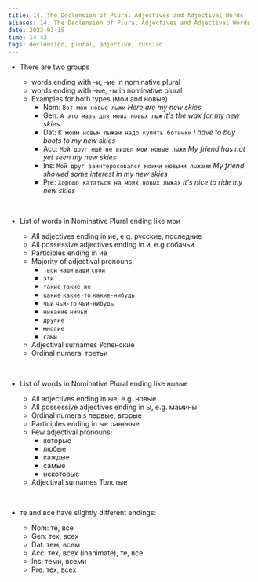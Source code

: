 ```yaml
---
title: 14. The Declension of Plural Adjectives and Adjectival Words
aliases: 14. The Declension of Plural Adjectives and Adjectival Words
date: 2023-03-15
time: 14:43
tags: declension, plural, adjective, russian
---
```


-   There are two groups
    
    -   words ending with -и, -ие in nominative plural
    -   words ending with -ые, -ы in nominative plural
    -   Examples for both types (мои and новые)
        -   Nom: `Вот мои новые лыжи` _Here are my new skies_
        -   Gen: `А это мазь для моих новых лыж` _It's the wax for my new skies_
        -   Dat: `К моим новым лыжам надо купить ботинки` _I have to buy boots to my new skies_
        -   Acc: `Мой друг ещё не видел мои новые лыжи` _My friend has not yet seen my new skies_
        -   Ins: `Мой друг заинтеросовался моими новыми лыжами` _My friend showed some interest in my new skies_
        -   Pre: `Хорошо кататься на моих новых лыжах` _It's nice to ride my new skies_

&emsp;&emsp;&emsp;

-   List of words in Nominative Plural ending like мои
    
    -   All adjectives ending in ие, e.g. русские, последние
    -   All possessive adjectives ending in и, e.g.собачьи
    -   Participles ending in ие
    -   Majority of adjectival pronouns:
        -   `твои` `наши` `ваши` `свои`
        -   `эти`
        -   `такие` `такие же`
        -   `какие` `какие-то` `какие-нибудь`
        -   `чьи` `чьи-то` `чьи-нибудь`
        -   `никакие` `ничьи`
        -   `другие`
        -   `многие`
        -   `сами`
    -   Adjectival surnames Успенские
    -   Ordinal numeral третьи

&emsp;&emsp;&emsp;

-   List of words in Nominative Plural ending like новые
    
    -   All adjectives ending in ые, e.g. новые
    -   All possessive adjectives ending in ы, e.g. мамины
    -   Ordinal numerals первые, вторые
    -   Participles ending in ые раненые
    -   Few adjectival pronouns:
        -   которые
        -   любые
        -   каждые
        -   самые
        -   некоторые
    -   Adjectival surnames Толстые

&emsp;&emsp;&emsp;

-   те and все have slightly different endings:
    
    -   Nom: те, все
    -   Gen: тех, всех
    -   Dat: тем, всем
    -   Acc: тех, всех (inanimate), те, все
    -   Ins: теми, всеми
    -   Pre: тех, всех
